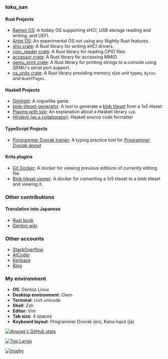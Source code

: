 ### toku_san

#### Rust Projects
- [Ramen OS](https://github.com/toku-sa-n/ramen): A hobby OS supporting xHCI, USB storage reading and writing, and UEFI.
- [Antei OS](https://github.com/toku-sa-n/antei): An experimental OS not using any Nightly Rust features.
- [xhci crate](https://github.com/rust-osdev/xhci): A Rust library for writing xHCI drivers.
- [cpio_reader crate](https://github.com/toku-sa-n/cpio_reader): A Rust library for reading CPIO files.
- [accessor crate](https://github.com/toku-sa-n/accessor): A Rust library for accessing MMIO.
- [qemu_print crate](https://github.com/toku-sa-n/qemu_print): A Rust library for printing strings to a console using QEMU's serial port support.
- [os_units crate](https://github.com/toku-sa-n/os_units): A Rust library providing memory size unit types, `Bytes` and `NumOfPages`.

#### Haskell Projects
- [Gimlight](https://github.com/toku-sa-n/gimlight): A roguelike game.
- [blob-tileset-generator](https://github.com/toku-sa-n/blob-tileset-generator): A tool to generate a [blob tileset](http://www.cr31.co.uk/stagecast/wang/blob.html) from a 1x5 tileset.
- [Playing with syb](https://github.com/toku-sa-n/playing-with-syb): An explanation about a Haskell library `syb`.
- [HIndent (as a collaborator)](https://github.com/mihaimaruseac/hindent): Haskell source code formatter

#### TypeScript Projects
- [Programmer Dvorak trainer](https://github.com/toku-sa-n/programmer-dvorak-trainer): A typing practice tool for [Programmer Dvorak layout](https://www.kaufmann.no/roland/dvorak/)

#### Krita plugins
- [Git Docker](https://github.com/toku-sa-n/Krita-git-docker): A docker for viewing previous editions of currently editing file.
- [Blob tileset viewer](https://github.com/toku-sa-n/Krita-blob-tileset-viewer): A docker for converting a 1x5 tileset to a blob tileset and viewing it.

### Other contributions

#### Translation into Japanese
- [Rust book](https://github.com/rust-lang-ja/book-ja/pulls?q=is%3Apr+author%3A%40me+)
- [Gentoo wiki](https://wiki.gentoo.org/wiki/User:Toku)

### Other accounts
- [StackOverflow](https://stackoverflow.com/users/13132898/toku-sa-n)
- [AtCoder](https://atcoder.jp/users/toku_san)
- [Keybase](https://keybase.io/toku_san/)
- [Blog](https://tokuchan3515.hatenablog.com/)

### My environment
- **OS**: Gentoo Linux
- **Desktop environment**: i3wm
- **Terminal**: rxvt-unicode
- **Shell**: Zsh
- **Editor**: Vim
- **Tab size**: 4 spaces
- **Keyboard layout**: Programmer Dvorak (en), Kana Input (ja)

[![Anurag's GitHub stats](https://github-readme-stats.vercel.app/api?username=toku-sa-n)](https://github.com/anuraghazra/github-readme-stats)

[![Top Langs](https://github-readme-stats.vercel.app/api/top-langs/?username=toku-sa-n&show_icons=true&theme=radical)](https://github.com/anuraghazra/github-readme-stats)

[![trophy](https://github-profile-trophy.vercel.app/?username=ryo-ma)](https://github.com/ryo-ma/github-profile-trophy)
<!--
**toku-sa-n/toku-sa-n** is a ✨ _special_ ✨ repository because its `README.md` (this file) appears on your GitHub profile.

Here are some ideas to get you started:

- 🔭 I’m currently working on ...
- 🌱 I’m currently learning ...
- 👯 I’m looking to collaborate on ...
- 🤔 I’m looking for help with ...
- 💬 Ask me about ...
- 📫 How to reach me: ...
- 😄 Pronouns: ...
- ⚡ Fun fact: ...
-->

